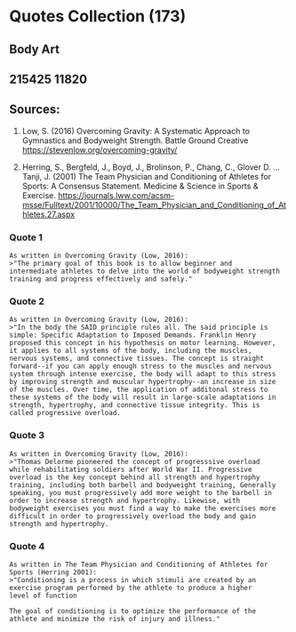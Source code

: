 # Quotes Collection (173)

## Body Art
## 215425 11820

## Sources:

1. Low, S. (2016) Overcoming Gravity: A Systematic Approach to 
		Gymnastics and Bodyweight Strength. Battle Ground Creative
		https://stevenlow.org/overcoming-gravity/

2. Herring, S., Bergfeld, J., Boyd, J., Brolinson, P., Chang, C., Glover
		D. ... Tanji, J. (2001) The Team Physician and Conditioning of
		Athletes for Sports: A Consensus Statement. Medicine & Science
		in Sports & Exercise.
		https://journals.lww.com/acsm-msse/Fulltext/2001/10000/The_Team_Physician_and_Conditioning_of_Athletes.27.aspx 

### Quote 1

	As written in Overcoming Gravity (Low, 2016):
	>"The primary goal of this book is to allow beginner and 
	intermediate athletes to delve into the world of bodyweight strength
	training and progress effectively and safely."
	
### Quote 2

	As written in Overcoming Gravity (Low, 2016):
	>"In the body the SAID principle rules all. The said principle is 
	simple: Specific Adaptation to Imposed Demands. Franklin Henry 
	proposed this concept in his hypothesis on motor learning. However,
	it applies to all systems of the body, including the muscles, 
	nervous systems, and connective tissues. The concept is straight 
	forward--if you can apply enough stress to the muscles and nervous
	system through intense exercise, the body will adapt to this stress
	by improving strength and muscular hypertrophy--an increase in size
	of the muscles. Over time, the application of additonal stress to 
	these systems of the body will result in large-scale adaptations in
	strength, hypertrophy, and connective tissue integrity. This is 
	called progressive overload.
	
### Quote 3

	As written in Overcoming Gravity (Low, 2016):
	>"Thomas Delorme pioneered the concept of progresssive overload 
	while rehabilitating soldiers after World War II. Progressive 
	overload is the key concept behind all strength and hypertrophy 
	training, including both barbell and bodyweight training, Generally
	speaking, you must progressively add more weight to the barbell in 
	order to increase strength and hypertrophy. Likewise, with 
	bodyweight exercises you must find a way to make the exercises more 
	difficult in order to progressively overload the body and gain 
	strength and hypertrophy.
	
### Quote 4

	As written in The Team Physician and Conditioning of Athletes for 
	Sports (Herring 2001):
	>"Conditioning is a process in which stimuli are created by an 
	exercise program performed by the athlete to produce a higher
	level of function
	
	The goal of conditioning is to optimize the performance of the 
	athlete and minimize the risk of injury and illness."
	

